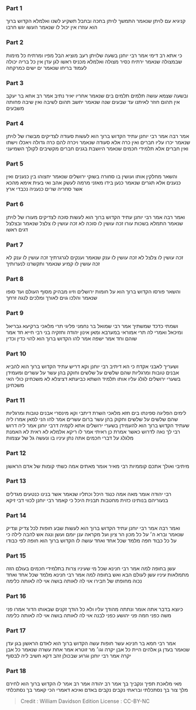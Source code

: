 
### Part 1
קניגיא עם לויתן שנאמר התמשך לויתן בחכה ובחבל תשקיע לשנו ואלמלא הקדוש ברוך הוא עוזרו אין יכול לו שנאמר העשו יגש חרבו

### Part 2
כי אתא רב דימי אמר רבי יוחנן בשעה שלויתן רעב מוציא הבל מפיו ומרתיח כל מימות שבמצולה שנאמר ירתיח כסיר מצולה ואלמלא מכניס ראשו לגן עדן אין כל בריה יכולה לעמוד בריחו שנאמר ים ישים כמרקחה

### Part 3
ובשעה שצמא עושה תלמים תלמים בים שנאמר אחריו יאיר נתיב אמר רב אחא בר יעקב אין תהום חוזר לאיתנו עד שבעים שנה שנאמר יחשב תהום לשיבה ואין שיבה פחותה משבעים

### Part 4
אמר רבה אמר רבי יוחנן עתיד הקדוש ברוך הוא לעשות סעודה לצדיקים מבשרו של לויתן שנאמר יכרו עליו חברים ואין כרה אלא סעודה שנאמר ויכרה להם כרה גדולה ויאכלו וישתו ואין חברים אלא תלמידי חכמים שנאמר היושבת בגנים חברים מקשיבים לקולך השמיעני

### Part 5
והשאר מחלקין אותו ועושין בו סחורה בשוקי ירושלים שנאמר יחצוהו בין כנענים ואין כנענים אלא תגרים שנאמר כנען בידו מאזני מרמה לעשק אהב ואי בעית אימא מהכא אשר סחריה שרים כנעניה נכבדי ארץ

### Part 6
ואמר רבה אמר רבי יוחנן עתיד הקדוש ברוך הוא לעשות סוכה לצדיקים מעורו של לויתן שנאמר התמלא בשכות עורו זכה עושין לו סוכה לא זכה עושין לו צלצל שנאמר ובצלצל דגים ראשו

### Part 7
זכה עושין לו צלצל לא זכה עושין לו ענק שנאמר וענקים לגרגרתיך זכה עושין לו ענק לא זכה עושין לו קמיע שנאמר ותקשרנו לנערותיך

### Part 8
והשאר פורסו הקדוש ברוך הוא על חומות ירושלים וזיוו מבהיק מסוף העולם ועד סופו שנאמר והלכו גוים לאורך ומלכים לנגה זרחך

### Part 9
ושמתי כדכד שמשתיך אמר רבי שמואל בר נחמני פליגי תרי מלאכי ברקיעא גבריאל ומיכאל ואמרי לה תרי אמוראי במערבא ומאן אינון יהודה וחזקיה בני רבי חייא חד אמר שוהם וחד אמר ישפה אמר להו הקדוש ברוך הוא להוי כדין וכדין

### Part 10
ושעריך לאבני אקדח כי הא דיתיב רבי יוחנן וקא דריש עתיד הקדוש ברוך הוא להביא אבנים טובות ומרגליות שהם שלשים על שלשים וחוקק בהן עשר על עשרים ומעמידן בשערי ירושלים לגלג עליו אותו תלמיד השתא כביעתא דציצלא לא משכחינן כולי האי משכחינן

### Part 11
לימים הפליגה ספינתו בים חזא מלאכי השרת דיתבי וקא מינסרי אבנים טובות ומרגליות שהם שלשים על שלשים וחקוק בהן עשר ברום עשרים אמר להו הני למאן אמרו ליה שעתיד הקדוש ברוך הוא להעמידן בשערי ירושלים אתא לקמיה דרבי יוחנן אמר ליה דרוש רבי לך נאה לדרוש כאשר אמרת כן ראיתי אמר לו ריקא אלמלא לא ראית לא האמנת מלגלג על דברי חכמים אתה נתן עיניו בו ונעשה גל של עצמות

### Part 12
מיתיבי ואולך אתכם קוממיות רבי מאיר אומר מאתים אמה כשתי קומות של אדם הראשון

### Part 13
רבי יהודה אומר מאה אמה כנגד היכל וכתליו שנאמר אשר בנינו כנטעים מגדלים בנעוריהם בנותינו כזוית מחטבות תבנית היכל כי קאמר רבי יוחנן לכווי דבי זיקא

### Part 14
ואמר רבה אמר רבי יוחנן עתיד הקדוש ברוך הוא לעשות שבע חופות לכל צדיק וצדיק שנאמר וברא ה׳ על כל מכון הר ציון ועל מקראה ענן יומם ועשן ונגה אש להבה לילה כי על כל כבוד חפה מלמד שכל אחד ואחד עושה לו הקדוש ברוך הוא חופה לפי כבודו

### Part 15
עשן בחופה למה אמר רבי חנינא שכל מי שעיניו צרות בתלמידי חכמים בעולם הזה מתמלאות עיניו עשן לעולם הבא ואש בחופה למה אמר רבי חנינא מלמד שכל אחד ואחד נכוה מחופתו של חבירו אוי לה לאותה בושה אוי לה לאותה כלימה

### Part 16
כיוצא בדבר אתה אומר ונתתה מהודך עליו ולא כל הודך זקנים שבאותו הדור אמרו פני משה כפני חמה פני יהושע כפני לבנה אוי לה לאותה בושה אוי לה לאותה כלימה

### Part 17
אמר רבי חמא בר חנינא עשר חופות עשה הקדוש ברוך הוא לאדם הראשון בגן עדן שנאמר בעדן גן אלהים היית כל אבן יקרה וגו׳ מר זוטרא אמר אחת עשרה שנאמר כל אבן יקרה אמר רבי יוחנן וגרוע שבכולן זהב דקא חשיב ליה לבסוף

### Part 18
מאי מלאכת תפיך ונקביך בך אמר רב יהודה אמר רב אמר לו הקדוש ברוך הוא לחירם מלך צור בך נסתכלתי ובראתי נקבים נקבים באדם ואיכא דאמרי הכי קאמר בך נסתכלתי

>Credit : William Davidson Edition
>License : CC-BY-NC